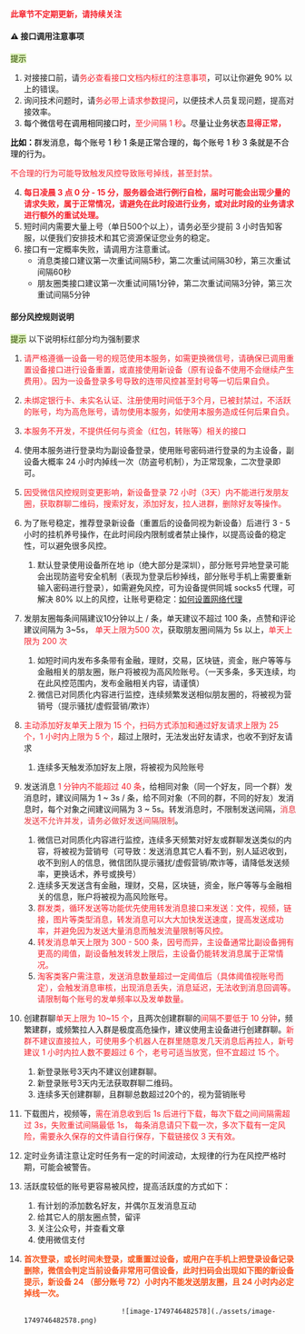 #### <font style="color:#F5222D;">此章节不定期更新，请持续关注</font>

#### ⚠️ 接口调用注意事项

<font style="background:#DBF1B7;color:#2A4200">提示</font>

1. 对接接口前，请<font style="color:#F5222D;">务必查看接口文档内标红的注意事项</font>，可以让你避免 90% 以上的错误。
2. 询问技术问题时，请<font style="color:#F5222D;">务必带上请求参数提问</font>，以便技术人员复现问题，提高对接效率。
3. <font style="color:#000000;">每个微信号在调用相同接口时，</font><font style="color:#F5222D;">至少间隔 1 秒</font><font style="color:#000000;">。尽量让业务状态</font>**<font style="color:#F5222D;">显得正常，</font>**

**<font style="color:#000000;">比如：</font>**<font style="color:#000000;">群发消息，每个账号 1 秒 1 条是正常合理的，每个账号 1 秒 3 条就是不合理的行为。</font>

<font style="color:#F5222D;">   不合理的行为可能导致触发风控导致账号掉线，甚至封禁。</font>

4. **<font style="color:#F5222D;">每日凌晨 3 点 0 分 - 15 分，服务器会进行例行自检，届时可能会出现少量的请求失败，属于正常情况，请避免在此时段进行业务，或对此时段的业务请求进行额外的重试处理。</font>**
5. 短时间内需要大量上号（单日500个以上），请务必至少提前 3 小时告知客服，以便我们安排技术和其它资源保证您业务的稳定。
6. 接口有一定概率失败，请调用方注意重试。
    - 消息类接口建议第一次重试间隔5秒，第二次重试间隔30秒，第三次重试间隔60秒
    - 朋友圈类接口建议第一次重试间隔1分钟，第二次重试间隔3分钟，第三次重试间隔5分钟

#### 部分风控规则说明

<font style="background:#DBF1B7;color:#2A4200">提示</font> 以下说明标红部分均为强制要求

1. <font style="color:#F5222D;">请严格遵循一设备一号的规范使用本服务，如需更换微信号，请确保已调用重置设备接口进行设备重置，或直接使用新设备（原有设备不使用不会继续产生费用）。因为一设备登录多号导致的连带风控甚至封号等一切后果自负。</font>
2. <font style="color:#F5222D;">未绑定银行卡、未实名认证、注册使用时间低于3个月，已被封禁过，不活跃的账号，均为高危账号，请勿使用本服务，如使用本服务造成任何后果自负。</font>
3. <font style="color:#F5222D;">本服务不开发，不提供任何与资金（红包，转账等）相关的接口</font>
4. 使用本服务进行登录均为副设备登录，使用账号密码进行登录的为主设备，副设备大概率 24 小时内掉线一次（防盗号机制），为正常现象，二次登录即可。
5. <font style="color:#F5222D;">因受微信风控规则变更影响，新设备登录 72 小时（3天）内不能进行发朋友圈，获取群聊二维码，搜索好友，添加好友，拉人进群，删除好友等操作。</font>
6. 为了账号稳定，推荐登录新设备（重置后的设备同视为新设备）后进行 3 - 5 小时的挂机养号操作，在此时间段内限制或者禁止操作，以提高设备的稳定性，可以避免很多风控。
    1. 默认登录使用设备所在地 ip（绝大部分是深圳），部分账号异地登录可能会出现防盗号安全机制（表现为登录后秒掉线，部分账号手机上需要重新输入密码进行登录），如需避免风控，可为设备提供同城 socks5 代理，可解决 80% 以上的风控，让账号更稳定：[如何设置网络代理](https://www.yuque.com/wechatpro/wxapi/kivgn8)
7. 发朋友圈每条间隔建议10分钟以上 / 条，单天建议不超过 100 条，点赞和评论建议间隔为 3~5s， <font style="color:#F5222D;">单天上限为500 次</font>，获取朋友圈间隔为 5s 以上，<font style="color:#F5222D;">单天上限为 200 次</font>
    1. 如短时间内发布多条带有金融，理财，交易，区块链，资金，账户等等与金融相关的朋友圈，账户将被视为高风险账号。（一天多条，多天连续，均在此风控范围内，发布金融相关内容，请谨慎）
    2. 微信已对同质化内容进行监控，连续频繁发送相似朋友圈的，将被视为营销号（提示骚扰/虚假营销/欺诈）
8. <font style="color:#F5222D;">主动添加好友</font><font style="color:#F5222D;">单天上限为 </font><font style="color:#F5222D;">15 </font><font style="color:#F5222D;">个，</font><font style="color:#F5222D;">扫码方式添加和通过好友请求上限为</font><font style="color:#F5222D;"> 25 个</font><font style="color:#F5222D;">，</font><font style="color:#F5222D;">1 小时</font><font style="color:#F5222D;">内上限为 5 个，</font>超过上限时，无法发出好友请求，也收不到好友请求
    1. 连续多天触发添加好友上限，将被视为风险账号
9. 发送消息 <font style="color:#F5222D;">1 分钟内不能超过 40 条</font>，给相同对象（同一个好友，同一个群）发消息时，建议间隔为 1 ~ 3s / 条，给不同对象（不同的群，不同的好友）发消息时，每个对象之间建议间隔为 3 ~ 5s。转发消息时，不限制发送间隔，<font style="color:#E8323C;">消息发送不允许并发，请务必做好发送间隔限制</font>。
    1. 微信已对同质化内容进行监控，连续多天频繁对好友或群聊发送类似的内容，将被视为营销号（可导致：发送消息其它人看不到，别人延迟收到，收不到别人的信息，微信团队提示骚扰/虚假营销/欺诈等，请降低发送频率，更换话术，养号或换号）
    2. 连续多天发送含有金融，理财，交易，区块链，资金，账户等等与金融相关的信息，账户将被视为高风险账号。
    3. <font style="color:#F5222D;">群发类，循环发送等功能优先使用转发消息接口来发送：文件，视频，链接，图片等类型消息，转发消息可以大大加快发送速度，提高发送成功率，并避免因为发送大量消息而触发流量限制等风控。</font>
    4. <font style="color:#F5222D;">转发消息单天上限为 300 - 500 条，因号而异，主设备通常比副设备拥有更高的阈值，副设备触发转发上限后，主设备仍能转发消息属于正常情况。</font>
    5. <font style="color:#F5222D;">淘客类客户需注意，发送消息数量超过一定阈值后（具体阈值视账号而定），会触发消息审核，出现消息丢失，消息延迟，无法收到消息回调等。请限制每个账号的发单频率以及发单数量。</font>
10. 创建群聊<font style="color:#F5222D;">单天上限为 10~15 个</font>，且两次创建群聊的<font style="color:#F5222D;">间隔不要低于 10 分钟</font>，频繁建群，或频繁拉人入群是极度高危操作，建议使用主设备进行创建群聊。<font style="color:#F5222D;">新群不建议直接拉人，可使用多个机器人在群里随意发几天消息后再拉人，新号建议 1 小时内拉人数不要超过 6 个，老号可适当放宽，但不宜超过 15 个。</font>
    1. 新登录账号3天内不建议创建群聊。
    2. 新登录账号3天内无法获取群聊二维码。
    3. 连续多天创建群聊，且群聊总数超过20个的，视为营销账号
11. 下载图片，视频等，<font style="color:#F5222D;">需在消息收到后 1s 后进行下载，每次下载之间间隔需超过 3s，失败重试间隔最低 1s， 每条消息请只下载一次，多次下载有一定风险，需要永久保存的文件请自行保存，下载链接仅 3 天有效。</font>
12. 定时业务请注意让定时任务有一定的时间波动，太规律的行为在风控严格时期，可能会被警告。
13. 活跃度较低的账号更容易被风控，提高活跃度的方式如下：
    1. 有计划的添加数名好友，并偶尔互发消息互动
    2. 给其它人的朋友圈点赞，留评
    3. 关注公众号，并查看文章
    4. 使用微信支付
14. **<font style="color:#FA541C;">首次登录，或长时间未登录，或重置过设备，或用户在手机上把登录设备记录删除，微信会判定当前设备非常用可信设备，此时扫码会出现如下图的新设备提示，新设备 24 （部分账号 72）小时内不能发送朋友圈，且 24 小时内必定掉线一次。</font>**

                                ![image-1749746482578](./assets/image-1749746482578.png)
